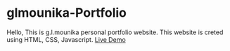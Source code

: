 # glmounika-Portfolio
Hello, This is g.l.mounika personal portfolio website.
This website is creted using HTML, CSS, Javascript. 
<a href="https://glmounika.github.io/My-Portfolio/"> Live Demo </a>
